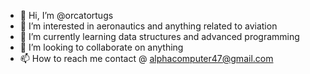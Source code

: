 - 👋 Hi, I’m @orcatortugs
- 👀 I’m interested in aeronautics and anything related to aviation
- 🌱 I’m currently learning data structures and advanced programming
- 💞️ I’m looking to collaborate on anything
- 📫 How to reach me contact @ alphacomputer47@gmail.com

<!---
orcatortugs/orcatortugs is a ✨ special ✨ repository because its `README.md` (this file) appears on your GitHub profile.
You can click the Preview link to take a look at your changes.
--->
